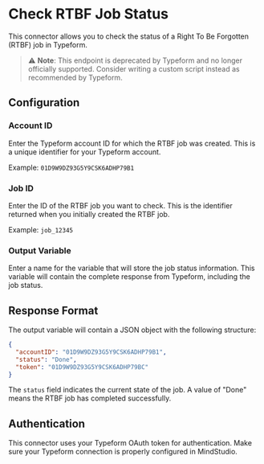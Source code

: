 # Check RTBF Job Status

This connector allows you to check the status of a Right To Be Forgotten (RTBF) job in Typeform.

> ⚠️ **Note**: This endpoint is deprecated by Typeform and no longer officially supported. Consider writing a custom script instead as recommended by Typeform.

## Configuration

### Account ID
Enter the Typeform account ID for which the RTBF job was created. This is a unique identifier for your Typeform account.

Example: `01D9W9DZ93G5Y9CSK6ADHP79B1`

### Job ID
Enter the ID of the RTBF job you want to check. This is the identifier returned when you initially created the RTBF job.

Example: `job_12345`

### Output Variable
Enter a name for the variable that will store the job status information. This variable will contain the complete response from Typeform, including the job status.

## Response Format

The output variable will contain a JSON object with the following structure:

```json
{
  "accountID": "01D9W9DZ93G5Y9CSK6ADHP79B1",
  "status": "Done",
  "token": "01D9W9DZ93G5Y9CSK6ADHP79BC"
}
```

The `status` field indicates the current state of the job. A value of "Done" means the RTBF job has completed successfully.

## Authentication

This connector uses your Typeform OAuth token for authentication. Make sure your Typeform connection is properly configured in MindStudio.